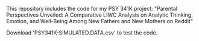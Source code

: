 This repository includes the code for my PSY 341K project: "Parental Perspectives Unveiled: A Comparative LIWC Analysis on Analytic Thinking, Emotion, and Well-Being Among New Fathers and New Mothers on Reddit"

Download 'PSY341K-SIMULATED.DATA.csv' to test the code.
